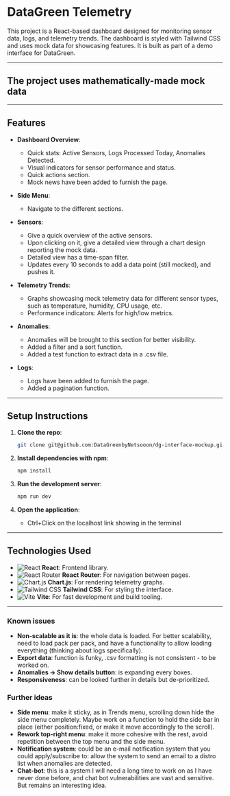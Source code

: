 # DataGreen Telemetry

This project is a React-based dashboard designed for monitoring sensor data, logs, and telemetry trends. The dashboard is styled with Tailwind CSS and uses mock data for showcasing features. It is built as part of a demo interface for DataGreen.

---
## The project uses mathematically-made mock data
---

## Features

- **Dashboard Overview**:
  - Quick stats: Active Sensors, Logs Processed Today, Anomalies Detected.
  - Visual indicators for sensor performance and status.
  - Quick actions section.
  - Mock news have been added to furnish the page.

- **Side Menu**:
  - Navigate to the different sections.

- **Sensors**:
  - Give a quick overview of the active sensors.
  - Upon clicking on it, give a detailed view through a chart design reporting the mock data.
  - Detailed view has a time-span filter.
  - Updates every 10 seconds to add a data point (still mocked), and pushes it.

- **Telemetry Trends**:
  - Graphs showcasing mock telemetry data for different sensor types, such as temperature, humidity, CPU usage, etc.
  - Performance indicators: Alerts for high/low metrics.

- **Anomalies**:
  - Anomalies will be brought to this section for better visibility.
  - Added a filter and a sort function.
  - Added a test function to extract data in a .csv file.

- **Logs**: 
  - Logs have been added to furnish the page.
  - Added a pagination function.

---

## Setup Instructions

1. **Clone the repo**:
    ```bash
    git clone git@github.com:DataGreenbyNetsooon/dg-interface-mockup.git
    ```

2. **Install dependencies with npm**:
    ```bash
    npm install
    ```

3. **Run the development server**:
    ```bash
    npm run dev
    ```

4. **Open the application**:
    - Ctrl+Click on the localhost link showing in the terminal

---

## Technologies Used

- ![React](https://img.shields.io/badge/React-20232A?style=for-the-badge&logo=react&logoColor=61DAFB) **React**: Frontend library.
- ![React Router](https://img.shields.io/badge/React_Router-CA4245?style=for-the-badge&logo=react-router&logoColor=white) **React Router**: For navigation between pages.
- ![Chart.js](https://img.shields.io/badge/Chart.js-F5788D?style=for-the-badge&logo=chart.js&logoColor=white) **Chart.js**: For rendering telemetry graphs.
- ![Tailwind CSS](https://img.shields.io/badge/Tailwind_CSS-38B2AC?style=for-the-badge&logo=tailwind-css&logoColor=white) **Tailwind CSS**: For styling the interface.
- ![Vite](https://img.shields.io/badge/Vite-646CFF?style=for-the-badge&logo=vite&logoColor=white) **Vite**: For fast development and build tooling.

---

### Known issues

- **Non-scalable as it is**: the whole data is loaded. For better scalability, need to load pack per pack, and have a functionality to allow loading everything (thinking about logs specifically).
- **Export data**: function is funky, .csv formatting is not consistent - to be worked on.
- **Anomalies -> Show details button**: is expanding every boxes.
- **Responsiveness**: can be looked further in details but de-prioritized.

### Further ideas

- **Side menu**: make it sticky, as in Trends menu, scrolling down hide the side menu completely. Maybe work on a function to hold the side bar in place (either position:fixed, or make it move accordingly to the scroll).
- **Rework top-right menu**: make it more cohesive with the rest, avoid repetition between the top menu and the side menu.
- **Notification system**: could be an e-mail notification system that you could apply/subscribe to: allow the system to send an email to a distro list when anomalies are detected.
- **Chat-bot**: this is a system I will need a long time to work on as I have never done before, and chat bot vulnerabilities are vast and sensitive. But remains an interesting idea.